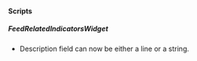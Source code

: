 
#### Scripts
##### FeedRelatedIndicatorsWidget
- Description field can now be either a line or a  string.
